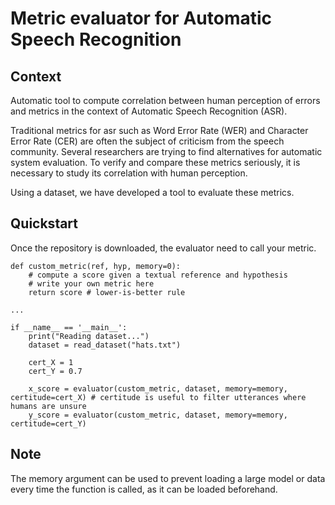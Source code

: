 # Metric evaluator for Automatic Speech Recognition

## Context
Automatic tool to compute correlation between human perception of errors and metrics in the context of Automatic Speech Recognition (ASR).

Traditional metrics for asr such as Word Error Rate (WER) and Character Error Rate (CER) are often the subject of criticism from the speech community. Several researchers are trying to find alternatives for automatic system evaluation. To verify and compare these metrics seriously, it is necessary to study its correlation with human perception.

Using a dataset, we have developed a tool to evaluate these metrics.

## Quickstart

Once the repository is downloaded, the evaluator need to call your metric.

```
def custom_metric(ref, hyp, memory=0):
    # compute a score given a textual reference and hypothesis
    # write your own metric here
    return score # lower-is-better rule

...
 
if __name__ == '__main__':
    print("Reading dataset...")
    dataset = read_dataset("hats.txt")

    cert_X = 1
    cert_Y = 0.7

    x_score = evaluator(custom_metric, dataset, memory=memory, certitude=cert_X) # certitude is useful to filter utterances where humans are unsure
    y_score = evaluator(custom_metric, dataset, memory=memory, certitude=cert_Y)
```

## Note
The memory argument can be used to prevent loading a large model or data every time the function is called, as it can be loaded beforehand. 

